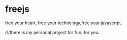 freejs
======

free your heart, free your technology,free your javascript.

///there is my personal project for fun, for you.
